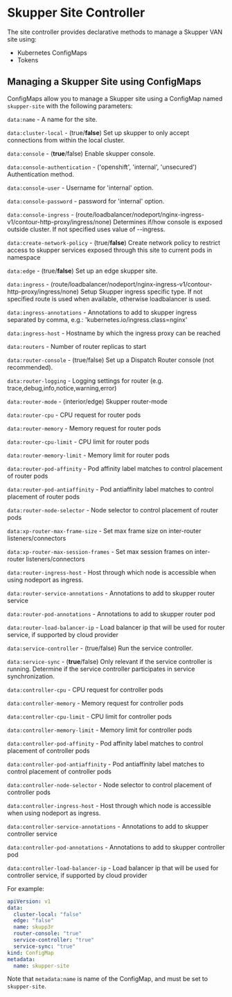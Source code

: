 # Skupper Site Controller

The site controller provides declarative methods to manage a Skupper VAN site using:

* Kubernetes ConfigMaps
* Tokens

## Managing a Skupper Site using ConfigMaps

ConfigMaps allow you to manage a Skupper site using a ConfigMap named `skupper-site` with the following parameters:

`data:name` -  A name for the site.

`data:cluster-local` -  (true/**false**) Set up skupper to only accept connections from within the local cluster.

`data:console` -  (**true**/false) Enable skupper console.

`data:console-authentication` -  ('openshift', 'internal', 'unsecured') Authentication method.

`data:console-user` -  Username for 'internal' option.

`data:console-password` - password for 'internal' option.

`data:console-ingress` - (route/loadbalancer/nodeport/nginx-ingress-v1/contour-http-proxy/ingress/none) Determines if/how console is exposed outside cluster. If not specified uses value of --ingress.

`data:create-network-policy` - (true/**false**) Create network policy to restrict access to skupper services exposed through this site to current pods in namespace

`data:edge` -  (true/**false**) Set up an edge skupper site.

`data:ingress` - (route/loadbalancer/nodeport/nginx-ingress-v1/contour-http-proxy/ingress/none) Setup Skupper ingress specific type. If not specified route is used when available, otherwise loadbalancer is used.

`data:ingress-annotations` - Annotations to add to skupper ingress separated by comma, e.g.: 'kubernetes.io/ingress.class=nginx'

`data:ingress-host` - Hostname by which the ingress proxy can be reached

`data:routers` - Number of router replicas to start

`data:router-console` - (true/false) Set up a Dispatch Router console (not recommended).

`data:router-logging` - Logging settings for router (e.g. trace,debug,info,notice,warning,error)

`data:router-mode` - (interior/edge) Skupper router-mode

`data:router-cpu` - CPU request for router pods

`data:router-memory` - Memory request for router pods

`data:router-cpu-limit` - CPU limit for router pods

`data:router-memory-limit` - Memory limit for router pods

`data:router-pod-affinity` - Pod affinity label matches to control placement of router pods

`data:router-pod-antiaffinity` - Pod antiaffinity label matches to control placement of router pods

`data:router-node-selector` - Node selector to control placement of router pods

`data:xp-router-max-frame-size` - Set  max frame size on inter-router listeners/connectors

`data:xp-router-max-session-frames` - Set  max session frames on inter-router listeners/connectors

`data:router-ingress-host` - Host through which node is accessible when using nodeport as ingress.

`data:router-service-annotations` - Annotations to add to skupper router service

`data:router-pod-annotations` - Annotations to add to skupper router pod

`data:router-load-balancer-ip` - Load balancer ip that will be used for router service, if supported by cloud provider

`data:service-controller` - (true/false) Run the service controller.

`data:service-sync` - (**true**/false) Only relevant if the service controller is running. Determine if the service  controller participates in service synchronization.

`data:controller-cpu` - CPU request for controller pods

`data:controller-memory` - Memory request for controller pods

`data:controller-cpu-limit` - CPU limit for controller pods

`data:controller-memory-limit` - Memory limit for controller pods

`data:controller-pod-affinity` - Pod affinity label matches to control placement of controller pods

`data:controller-pod-antiaffinity` - Pod antiaffinity label matches to control placement of controller pods

`data:controller-node-selector` - Node selector to control placement of controller pods

`data:controller-ingress-host` - Host through which node is accessible when using nodeport as ingress.

`data:controller-service-annotations` - Annotations to add to skupper controller service

`data:controller-pod-annotations` - Annotations to add to skupper controller pod

`data:controller-load-balancer-ip` - Load balancer ip that will be used for controller service, if supported by cloud provider

For example:

```yaml
apiVersion: v1
data:
  cluster-local: "false"
  edge: "false"
  name: skupp3r
  router-console: "true"
  service-controller: "true"
  service-sync: "true"
kind: ConfigMap
metadata:
  name: skupper-site
```

Note that `metadata:name` is name of the ConfigMap, and must be set to `skupper-site`.

